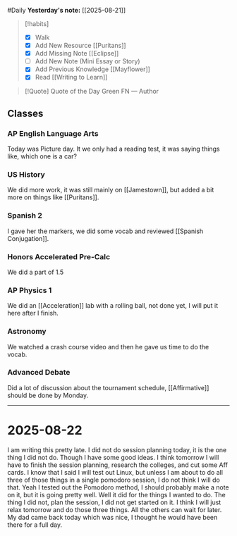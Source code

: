 #Daily
**Yesterday's note:** [[2025-08-21]]

> [!habits] 
>- [x] Walk 
>- [x] Add New Resource [[Puritans]]
> - [x] Add Missing Note [[Eclipse]]
> - [ ] Add New Note (Mini Essay or Story) 
> - [x] Add Previous Knowledge [[Mayflower]]
> - [x] Read [[Writing to Learn]]

> [!Quote]  Quote of the Day
> Green FN
> — Author

## Classes 
### AP English Language Arts 
Today was Picture day. It we only had a reading test, it was saying things like, which one is a car?
### US History 
We did more work, it was still mainly on [[Jamestown]], but added a bit more on things like [[Puritans]].
### Spanish 2 
I gave her the markers, we did some vocab and reviewed [[Spanish Conjugation]]. 
### Honors Accelerated Pre-Calc 
We did a part of 1.5
### AP Physics 1 
We did an [[Acceleration]] lab with a rolling ball, not done yet, I will put it here after I finish. 
### Astronomy 
We watched a crash course video and then he gave us time to do the vocab. 
### Advanced Debate 
Did a lot of discussion about the tournament schedule, [[Affirmative]] should be done by Monday. 


<hr>

# 2025-08-22

I am writing this pretty late. I did not do session planning today, it is the one thing I did not do. Though I have some good ideas. I think tomorrow I will have to finish the session planning, research the colleges, and cut some Aff cards. I know that I said I will test out Linux, but unless I am about to do all three of those things in a single pomodoro session, I do not think I will do that. Yeah I tested out the Pomodoro method, I should probably make a note on it, but it is going pretty well. Well it did for the things I wanted to do. The thing I did not, plan the session, I did not get started on it. I think I will just relax tomorrow and do those three things. All the others can wait for later. My dad came back today which was nice, I thought he would have been there for a full day. 